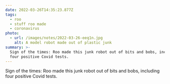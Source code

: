 ```yaml
---
date: 2022-03-26T14:35:23.877Z
tags:
  - roo
  - stuff roo made
  - coronavirus
photo:
  - url: /images/notes/2022-03-26-eeq1n.jpg
    alt: A model robot made out of plastic junk
summary: >-
  Sign of the times: Roo made this junk robot out of bits and bobs, including
  four positive Covid tests.
---
```

Sign of the times: Roo made this junk robot out of bits and bobs, including four positive Covid tests. 

